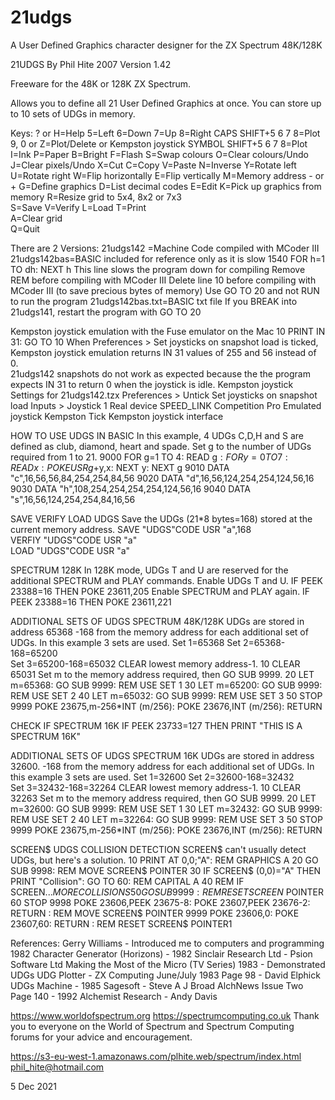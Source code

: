 # 21udgs
A User Defined Graphics character designer for the ZX Spectrum 48K/128K

21UDGS By Phil Hite 2007 Version 1.42

Freeware for the 48K or 128K ZX Spectrum.

Allows you to define all 21 User Defined Graphics at once.
You can store up to 10 sets of UDGs in memory.

Keys:  ? or H=Help
       5=Left 6=Down 7=Up 8=Right
       CAPS SHIFT+5 6 7 8=Plot 
       9, 0 or Z=Plot/Delete or Kempston joystick
       SYMBOL SHIFT+5 6 7 8=Plot 
       I=Ink P=Paper B=Bright F=Flash
       S=Swap colours O=Clear colours/Undo
       J=Clear pixels/Undo
       X=Cut C=Copy V=Paste
       N=Inverse Y=Rotate left U=Rotate right
       W=Flip horizontally E=Flip vertically
       M=Memory address - or +
       G=Define graphics
       D=List decimal codes
       E=Edit
       K=Pick up graphics from memory
       R=Resize grid to 5x4, 8x2 or 7x3        
       S=Save V=Verify L=Load
       T=Print         
       A=Clear grid      
       Q=Quit

There are 2 Versions:
21udgs142   =Machine Code compiled with MCoder III
21udgs142bas=BASIC included for reference only as it is slow
1540 FOR h=1 TO dh: NEXT h
This line slows the program down for compiling
Remove REM before compiling with MCoder III
Delete line 10 before compiling with MCoder III (to save precious bytes of memory) 
Use GO TO 20 and not RUN to run the program
21udgs142bas.txt=BASIC txt file
If you BREAK into 21udgs141, restart the program with GO TO 20

Kempston joystick emulation with the Fuse emulator on the Mac 
10 PRINT IN 31: GO TO 10
When Preferences > Set joysticks on snapshot load is ticked, Kempston joystick emulation returns IN 31 values of 255 and 56 instead of 0.  
21udgs142 snapshots do not work as expected because the the program expects IN 31 to return 0 when the joystick is idle.
Kempston joystick Settings for 21udgs142.tzx
Preferences > Untick Set joysticks on snapshot load
Inputs > Joystick 1
Real device SPEED_LINK Competition Pro
Emulated joystick Kempston
Tick Kempston joystick interface 

HOW TO USE UDGS IN BASIC
In this example, 4 UDGs C,D,H and S are defined as club, diamond, heart and spade.
Set g to the number of UDGs required from 1 to 21.
9000 FOR g=1 TO 4: READ g$: FOR y=0 TO 7: READ x: POKE USR g$+y,x: NEXT y: NEXT g
9010 DATA "c",16,56,56,84,254,254,84,56
9020 DATA "d",16,56,124,254,254,124,56,16
9030 DATA "h",108,254,254,254,254,124,56,16
9040 DATA "s",16,56,124,254,254,84,16,56
 
SAVE VERIFY LOAD UDGS
Save the UDGs (21*8 bytes=168) stored at the current memory address.
SAVE "UDGS"CODE USR "a",168   
VERFIY "UDGS"CODE USR "a"     
LOAD "UDGS"CODE USR "a"

SPECTRUM 128K
In 128K mode, UDGs T and U are reserved for the additional SPECTRUM and PLAY commands.
Enable UDGs T and U.
IF PEEK 23388=16 THEN POKE 23611,205
Enable SPECTRUM and PLAY again.
IF PEEK 23388=16 THEN POKE 23611,221

ADDITIONAL SETS OF UDGS SPECTRUM 48K/128K
UDGs are stored in address 65368
-168 from the memory address for each additional set of UDGs.
In this example 3 sets are used.
Set 1=65368
Set 2=65368-168=65200          
Set 3=65200-168=65032
CLEAR lowest memory address-1.
10 CLEAR 65031
Set m to the memory address required, then GO SUB 9999.
20 LET m=65368: GO SUB 9999: REM USE SET 1
30 LET m=65200: GO SUB 9999: REM USE SET 2
40 LET m=65032: GO SUB 9999: REM USE SET 3
50 STOP
9999 POKE 23675,m-256*INT (m/256): POKE 23676,INT (m/256): RETURN

CHECK IF SPECTRUM 16K
IF PEEK 23733=127 THEN PRINT "THIS IS A SPECTRUM 16K"

ADDITIONAL SETS OF UDGS SPECTRUM 16K
UDGs are stored in address 32600.
-168 from the memory address for each additional set of UDGs.
In this example 3 sets are used.
Set 1=32600
Set 2=32600-168=32432     
Set 3=32432-168=32264
CLEAR lowest memory address-1.
10 CLEAR 32263
Set m to the memory address required, then GO SUB 9999.
20 LET m=32600: GO SUB 9999: REM USE SET 1
30 LET m=32432: GO SUB 9999: REM USE SET 2
40 LET m=32264: GO SUB 9999: REM USE SET 3
50 STOP
9999 POKE 23675,m-256*INT (m/256): POKE 23676,INT (m/256): RETURN

SCREEN$ UDGS COLLISION DETECTION
SCREEN$ can't usually detect UDGs, but here's a solution.
10 PRINT AT 0,0;"A": REM GRAPHICS A
20 GO SUB 9998: REM MOVE SCREEN$ POINTER
30 IF SCREEN$ (0,0)="A" THEN PRINT "Collision": GO TO 60: REM CAPITAL A
40 REM IF SCREEN$... MORE COLLISIONS
50 GOSUB 9999: REM RESET SCREEN$ POINTER
60 STOP
9998 POKE 23606,PEEK 23675-8: POKE 23607,PEEK 23676-2: RETURN : REM MOVE SCREEN$ POINTER
9999 POKE 23606,0: POKE 23607,60: RETURN : REM RESET SCREEN$ POINTER1

References:
Gerry Williams - Introduced me to computers and programming 1982
Character Generator (Horizons) - 1982 Sinclair Research Ltd - Psion Software Ltd
Making the Most of the Micro (TV Series) 1983 - Demonstrated UDGs
UDG Plotter - ZX Computing June/July 1983 Page 98 - David Elphick 
UDGs Machine - 1985 Sagesoft - Steve A J Broad
AlchNews Issue Two Page 140 - 1992 Alchemist Research - Andy Davis

https://www.worldofspectrum.org
https://spectrumcomputing.co.uk
Thank you to everyone on the World of Spectrum and Spectrum Computing forums for your advice and encouragement.

https://s3-eu-west-1.amazonaws.com/plhite.web/spectrum/index.html
phil_hite@hotmail.com

5 Dec 2021
